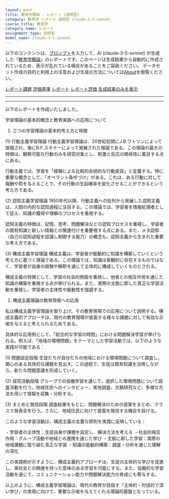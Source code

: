 ```yaml
---
layout: post
title: 教育学概論 - レポート (説明型)
category: 教育学 レポート 説明型 claude-3-5-sonnet
course_title: 教育学
category_name: レポート
assignment_type: 説明型
model_name: claude-3-5-sonnet
---
```


以下のコンテンツは、[プロンプト](http://127.0.0.1:8000/generated/教育学/claude-3-5-sonnet/prompt_レポート-説明型.md)を入力して、AI (claude-3-5-sonnet) が生成した「[教育学概論](/contents/教育学/)」のレポートです。このページは生成結果から自動的に作成されているため、表示が乱れている場合があることをご容赦ください。
データセット作成の目的と利用上の注意および生成の方法については[About](/About)を御覧ください。

[レポート課題](../レポート課題-説明型)
[評価基準](../評価基準-説明型)
[レポート](../レポート-説明型)
[レポート評価](../レポート評価-説明型)
[生成結果のみを表示](http://127.0.0.1:8000/generated/教育学/claude-3-5-sonnet/レポート-説明型.md)
  

***
***
  
以下のレポートを作成いたしました。

学習理論の基本的概念と教育実践への応用について

1. 三つの学習理論の基本的考え方と特徴

(1) 行動主義学習理論
行動主義学習理論は、20世紀初頭にJ.B.ワトソンによって提唱され、後にB.F.スキナーによって発展された理論である。この理論の最大の特徴は、観察可能な行動のみを研究対象とし、刺激と反応の関係性に着目する点にある。

行動主義では、学習を「経験による比較的永続的な行動変容」と定義する。特に重要な概念として、「オペラント条件づけ」がある。これは、ある行動に対して報酬や罰を与えることで、その行動の生起確率を変化させることができるという考え方である。

(2) 認知主義学習理論
1950年代以降、行動主義への批判から発展した認知主義は、人間の内的な認知過程に注目する。この理論では、学習者を情報処理者として捉え、知識の獲得や理解のプロセスを重視する。

認知主義の特徴は、記憶、思考、問題解決などの認知プロセスを重視し、学習者の既有知識と新しい情報との関連付けを重要視する点にある。また、メタ認知（自己の認知過程を認識し制御する能力）の概念も、認知主義から生まれた重要な考え方である。

(3) 構成主義学習理論
構成主義は、学習者が能動的に知識を構築していくという考え方に基づく理論である。この理論では、知識は客観的に存在するものではなく、学習者が自身の経験や解釈を通じて主体的に構成していくものとされる。

構成主義の特徴として、学習の社会的側面を重視し、他者との相互作用を通じた知識の構築を重視する点が挙げられる。また、実際の文脈に即した真正な学習活動を重視し、学習者の主体性や能動性を強調する。

2. 構成主義理論の教育現場への応用

私は構成主義学習理論を取り上げ、その教育現場での応用について説明する。構成主義的アプローチは、現代の教育現場が直面する様々な課題に対して有効な示唆を与えると考えられるためである。

具体的な応用例として、「総合的な学習の時間」における問題解決学習が挙げられる。例えば、「地域の環境問題」をテーマとした学習活動では、以下のような実践が可能である：

(1) 問題設定段階
生徒たちが自分たちの地域における環境問題について調査し、関心のある具体的な課題を見出す。この過程で、生徒は既有知識を活用しながら、新たな問題意識を形成していく。

(2) 探究活動段階
グループでの協働学習を通じて、選択した環境問題について調査活動を行う。地域住民へのインタビュー、実地調査、文献研究など、多様な方法を用いて情報を収集・分析する。

(3) まとめと発信段階
調査結果をもとに、問題解決のための提案をまとめ、クラスで発表会を行う。さらに、地域住民に向けて提案を発信する機会を設ける。

このような学習活動は、構成主義の主要な原則を実践に反映している：

・学習者の主体性：生徒自身が課題を設定し、解決方法を考える
・社会的相互作用：グループ活動や地域との連携を通じた学び
・文脈に即した学習：実際の地域課題に取り組む真正な学習
・知識の能動的構築：調査・分析を通じた理解の深化

この実践例が示すように、構成主義的アプローチは、生徒の主体的な学びを促進し、実社会との関連を持った意味のある学習を可能にする。また、協働的な学習活動を通じて、コミュニケーション能力や問題解決能力の育成にも寄与する。

以上のように、構成主義学習理論は、現代の教育が目指す「主体的・対話的で深い学び」の実現に向けて、重要な示唆を与えてくれる理論的基盤となっている。
